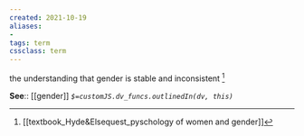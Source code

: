 ```yaml
---
created: 2021-10-19
aliases:
- 
tags: term
cssclass: term
---
```


the understanding that gender is stable and inconsistent [^1]

**See**:: [[gender]]
*`$=customJS.dv_funcs.outlinedIn(dv, this)`*

 [^1]:[[textbook_Hyde&Elsequest_pyschology of women and gender]]

